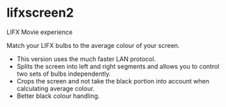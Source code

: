 # lifxscreen2
LIFX Movie experience

Match your LIFX bulbs to the average colour of your screen. 

- This version uses the much faster LAN protocol.
- Splits the screen into left and right segments and allows you to control two sets of bulbs independently. 
- Crops the screen and not take the black portion into account when calculating average colour. 
- Better black colour handling. 
